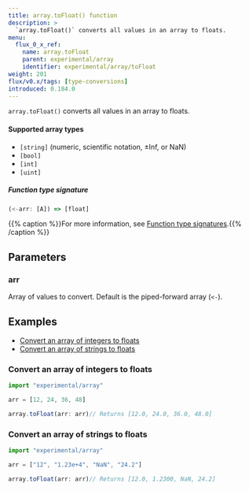 ```yaml
---
title: array.toFloat() function
description: >
  `array.toFloat()` converts all values in an array to floats.
menu:
  flux_0_x_ref:
    name: array.toFloat
    parent: experimental/array
    identifier: experimental/array/toFloat
weight: 201
flux/v0.x/tags: [type-conversions]
introduced: 0.184.0
---
```


<!------------------------------------------------------------------------------

IMPORTANT: This page was generated from comments in the Flux source code. Any
edits made directly to this page will be overwritten the next time the
documentation is generated. 

To make updates to this documentation, update the function comments above the
function definition in the Flux source code:

https://github.com/influxdata/flux/blob/master/stdlib/experimental/array/array.flux#L245-L245

Contributing to Flux: https://github.com/influxdata/flux#contributing
Fluxdoc syntax: https://github.com/influxdata/flux/blob/master/docs/fluxdoc.md

------------------------------------------------------------------------------->

`array.toFloat()` converts all values in an array to floats.

#### Supported array types

- `[string]` (numeric, scientific notation, ±Inf, or NaN)
- `[bool]`
- `[int]`
- `[uint]`

##### Function type signature

```js
(<-arr: [A]) => [float]
```

{{% caption %}}For more information, see [Function type signatures](/flux/v0.x/function-type-signatures/).{{% /caption %}}

## Parameters

### arr

Array of values to convert. Default is the piped-forward array (`<-`).




## Examples

- [Convert an array of integers to floats](#convert-an-array-of-integers-to-floats)
- [Convert an array of strings to floats](#convert-an-array-of-strings-to-floats)

### Convert an array of integers to floats

```js
import "experimental/array"

arr = [12, 24, 36, 48]

array.toFloat(arr: arr)// Returns [12.0, 24.0, 36.0, 48.0]


```


### Convert an array of strings to floats

```js
import "experimental/array"

arr = ["12", "1.23e+4", "NaN", "24.2"]

array.toFloat(arr: arr)// Returns [12.0, 1.2300, NaN, 24.2]


```

